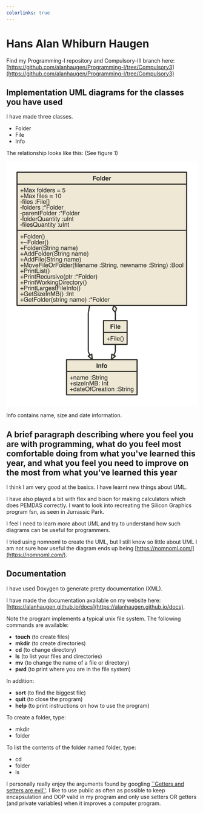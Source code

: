 ```yaml
---
colorlinks: true
---
```


# Hans Alan Whiburn Haugen

Find my Programming-I repository and Compulsory-III branch here: [https://github.com/alanhaugen/Programming-I/tree/Compulsory3](https://github.com/alanhaugen/Programming-I/tree/Compulsory3)

## Implementation UML diagrams for the classes you have used

I have made three classes.

* Folder
* File
* Info

The relationship looks like this: (See figure 1)

![UML](figures/uml.png)

Info contains name, size and date information.

## A brief paragraph describing where you feel you are with programming, what do you feel most comfortable doing from what you\'ve learned this year, and what you feel you need to improve on the most from what you've learned this year

I think I am very good at the basics. I have learnt new things about UML.

I have also played a bit with flex and bison for making calculators which does PEMDAS correctly. I want to look into recreating the Silicon Graphics program fsn, as seen in Jurrassic Park.

I feel I need to learn more about UML and try to understand how such diagrams can be useful for programmers.

I tried using nomnoml to create the UML, but I still know so little about UML I am not sure how useful the diagram ends up being [https://nomnoml.com/](https://nomnoml.com/).

## Documentation

I have used Doxygen to generate pretty documentation (XML).

I have made the documentation available on my website here: [https://alanhaugen.github.io/docs](https://alanhaugen.github.io/docs).

Note the program implements a typical unix file system. The following commands are available:

* **touch** (to create files)
* **mkdir** (to create directories)
* **cd** (to change directory)
* **ls** (to list your files and directories)
* **mv** (to change the name of a file or directory)
* **pwd** (to print where you are in the file system)

In addition:

* **sort** (to find the biggest file)
* **quit** (to close the program)
* **help** (to print instructions on how to use the program)

To create a folder, type:

* mkdir
* folder

To list the contents of the folder named folder, type:

* cd
* folder
* ls

I personally really enjoy the arguments found by googling [``Getters and setters are evil''](https://google.gprivate.com/search.php?search?q=Getters+and+setters+are+evil). I like to use public as often as possible to keep encapsulation and OOP valid in my program and only use setters OR getters (and private variables) when it improves a computer program.
